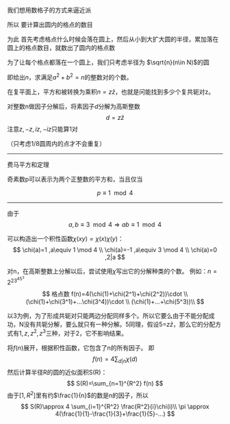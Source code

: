 我们想用数格子的方式来逼近派

所以 要计算出圆内的格点的数目

为此 首先考虑格点什么时候会落在圆上，然后从小到大扩大圆的半径，累加落在圆上的格点数目，就数出了圆内的格点数

为了让每个格点都落在一个圆上，我们只考虑半径为
$\sqrt{n}(n\in N)$的圆

即给出$n$，求满足$a^2+b^2=n$的整数对的个数。

在复平面上，平方和被转换为乘积$n=z\bar{z}$，也就是问能找到多少个复共轭对z。

对整数n做因子分解后，将素因子$d$分解为高斯整数
$$
d=z\bar{z}
$$
注意$z,-z,iz,-iz$只能算1对

（只考虑1/8圆周内的点才不会重复）

---
费马平方和定理

奇素数p可以表示为两个正整数的平方和，当且仅当

$$
p\equiv 1 \mod 4
$$

---

由于
$$a,b\equiv 3\mod 4\Rightarrow ab\equiv 1\mod 4$$



可以构造出一个积性函数$\chi(xy)=\chi(x)\chi(y)$：
$$
\chi(a)=1  ,a\equiv 1 \mod 4    \\
\chi(a)=-1  ,a\equiv 3 \mod 4   \\
\chi(a)=0  ,2|a 
$$

对n，在高斯整数上分解以后，尝试使用$\chi$写出它的分解种类的个数。
例如：$n=2^23^45^3$
$$
格点数
f(n)=4(\chi(1)+\chi(2^1)+\chi(2^2))\cdot \\
(\chi(1)+\chi(3^1)+...\chi(3^4))\cdot \\
(\chi(1)+...+\chi(5^3))\\
$$

以3为例，为了形成共轭对只能两边分配同样多个。所以它要么由于不能分配成功，N没有共轭分解，要么就只有一种分解。5同理，假设5=$z\bar{z}$，那么它的分配方式有$1,z,z^2,z^3$三种，对于2，它不影响结果。

将$f(n)$展开，根据积性函数，它包含了n的所有因子。
即
$$f(n)=4\sum_{d|n}\chi(d)
$$
然后计算半径R的圆的近似面积S(R)：
$$
S(R)=\sum_{n=1}^{R^2} f(n)
$$
由于$[1,R^2]$里有约$\frac{1}{n}$的数是n的因子，所以
$$
S(R)\approx 4 \sum_{i=1}^{R^2} \frac{R^2}{i}\chi(i)\\
\pi \approx 4(\frac{1}{1}-\frac{1}{3}+\frac{1}{5}-...)
$$